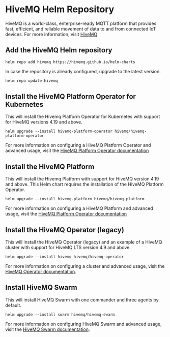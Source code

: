 # HiveMQ Helm Repository

HiveMQ is a world-class, enterprise-ready MQTT platform that provides fast, efficient, and reliable movement of data to and from connected IoT devices.
For more information, visit [HiveMQ](https://www.hivemq.com)

## Add the HiveMQ Helm repository

```
helm repo add hivemq https://hivemq.github.io/helm-charts
```

In case the repository is already configured, upgrade to the latest version.

```bash
helm repo update hivemq
```

## Install the HiveMQ Platform Operator for Kubernetes

This will install the Hivemq Platform Operator for Kubernetes with support for HiveMQ versions 4.19 and above.

```
helm upgrade --install hivemq-platform-operator hivemq/hivemq-platform-operator
```

For more information on configuring a HiveMQ Platform Operator and advanced usage, visit
the [HiveMQ Platform Operator documentation](https://docs.hivemq.com/hivemq-platform-operator/index.html)

## Install the HiveMQ Platform

This will install the Hivemq Platform with support for HiveMQ version 4.19 and above. This Helm chart requires the installation of the HiveMQ Platform Operator.

```
helm upgrade --install hivemq-platform hivemq/hivemq-platform
```

For more information on configuring a HiveMQ Platform and advanced usage, visit
the [HiveMQ Platform Operator documentation](https://docs.hivemq.com/hivemq-platform-operator/index.html)

## Install the HiveMQ Operator (legacy)

This will install the HiveMQ Operator (legacy) and an example of a HiveMQ cluster with support for HiveMQ LTS version 4.9 and above.

```
helm upgrade --install hivemq hivemq/hivemq-operator
```

For more information on configuring a cluster and advanced usage, visit
the [HiveMQ Operator documentation](https://docs.hivemq.com/hivemq-operator/index.html). 

## Install HiveMQ Swarm

This will install HiveMQ Swarm with one commander and three agents by default.

```
helm upgrade --install swarm hivemq/hivemq-swarm
```

For more information on configuring HiveMQ Swarm and advanced usage,
visit the [HiveMQ Swarm documentation](https://docs.hivemq.com/hivemq-swarm/latest/index.html).
